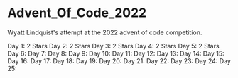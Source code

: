 # Advent_Of_Code_2022

Wyatt Lindquist's attempt at the 2022 advent of code competition.

Day 1: 2 Stars
Day 2: 2 Stars
Day 3: 2 Stars
Day 4: 2 Stars
Day 5: 2 Stars
Day 6:
Day 7:
Day 8:
Day 9:
Day 10:
Day 11:
Day 12:
Day 13:
Day 14:
Day 15:
Day 16:
Day 17:
Day 18:
Day 19:
Day 20:
Day 21:
Day 22:
Day 23:
Day 24:
Day 25:
